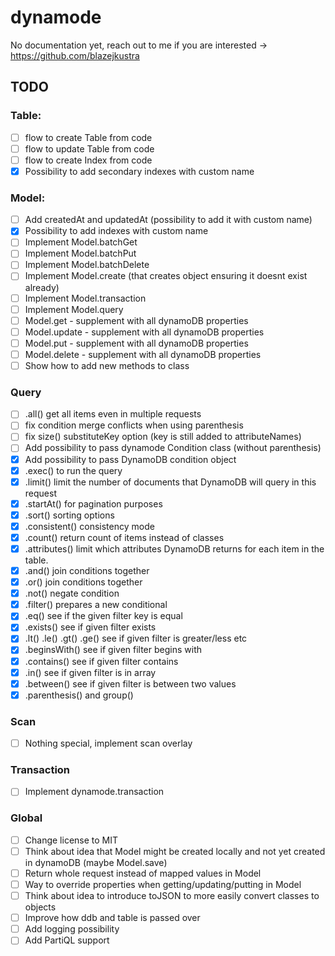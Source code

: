 # dynamode

No documentation yet, reach out to me if you are interested -> https://github.com/blazejkustra

## TODO

### Table:

* [ ] flow to create Table from code
* [ ] flow to update Table from code
* [ ] flow to create Index from code
* [X] Possibility to add secondary indexes with custom name

### Model:

* [ ] Add createdAt and updatedAt (possibility to add it with custom name)
* [X] Possibility to add indexes with custom name
* [ ] Implement Model.batchGet
* [ ] Implement Model.batchPut
* [ ] Implement Model.batchDelete
* [ ] Implement Model.create (that creates object ensuring it doesnt exist already)
* [ ] Implement Model.transaction
* [ ] Implement Model.query
* [ ] Model.get - supplement with all dynamoDB properties
* [ ] Model.update - supplement with all dynamoDB properties
* [ ] Model.put - supplement with all dynamoDB properties
* [ ] Model.delete - supplement with all dynamoDB properties
* [ ] Show how to add new methods to class

### Query

* [ ] .all() get all items even in multiple requests
* [ ] fix condition merge conflicts when using parenthesis
* [ ] fix size() substituteKey option (key is still added to attributeNames)
* [ ] Add possibility to pass dynamode Condition class (without parenthesis)
* [X] Add possibility to pass DynamoDB condition object
* [X] .exec() to run the query
* [X] .limit() limit the number of documents that DynamoDB will query in this request
* [X] .startAt() for pagination purposes
* [X] .sort() sorting options
* [X] .consistent() consistency mode
* [X] .count() return count of items instead of classes
* [X] .attributes() limit which attributes DynamoDB returns for each item in the table.
* [X] .and() join conditions together
* [X] .or() join conditions together
* [X] .not() negate condition
* [X] .filter() prepares a new conditional
* [X] .eq() see if the given filter key is equal
* [X] .exists() see if given filter exists
* [X] .lt() .le() .gt() .ge() see if given filter is greater/less etc
* [X] .beginsWith() see if given filter begins with
* [X] .contains() see if given filter contains
* [X] .in() see if given filter is in array
* [X] .between() see if given filter is between two values
* [X] .parenthesis() and group()

### Scan

* [ ] Nothing special, implement scan overlay

### Transaction

* [ ] Implement dynamode.transaction

### Global

* [ ] Change license to MIT
* [ ] Think about idea that Model might be created locally and not yet created in dynamoDB (maybe Model.save)
* [ ] Return whole request instead of mapped values in Model
* [ ] Way to override properties when getting/updating/putting in Model
* [ ] Think about idea to introduce toJSON to more easily convert classes to objects
* [ ] Improve how ddb and table is passed over
* [ ] Add logging possibility
* [ ] Add PartiQL support
